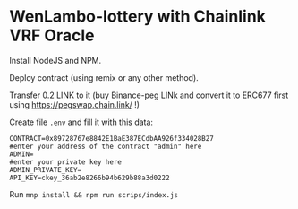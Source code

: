 # WenLambo-lottery with Chainlink VRF Oracle

Install NodeJS and NPM.

Deploy contract (using remix or any other method).

Transfer 0.2 LINK to it (buy Binance-peg LINk and convert it to ERC677 first using https://pegswap.chain.link/ !)

Create file `.env` and fill it with this data:

```
CONTRACT=0x89728767e8842E1BaE387ECdbAA926f334028B27
#enter your address of the contract "admin" here
ADMIN=
#enter your private key here
ADMIN_PRIVATE_KEY=
API_KEY=ckey_36ab2e8266b94b629b88a3d0222
```

Run `mnp install && npm run scrips/index.js`

